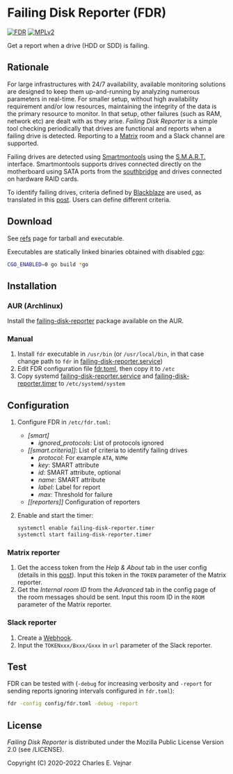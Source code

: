 # Failing Disk Reporter (FDR)

[![FDR](https://img.shields.io/aur/version/failing-disk-reporter?color=1793d1&logo=arch-linux&style=for-the-badge)](https://aur.archlinux.org/packages/failing-disk-reporter/)
[![MPLv2](https://img.shields.io/aur/license/failing-disk-reporter?color=1793d1&style=for-the-badge)](https://mozilla.org/MPL/2.0/)

Get a report when a drive (HDD or SDD) is failing.

## Rationale

For large infrastructures with 24/7 availability, available monitoring solutions are designed to keep them up-and-running by analyzing numerous parameters in real-time. For smaller setup, without high availability requirement and/or low resources, maintaining the integrity of the data is the primary resource to monitor. In that setup, other failures (such as RAM, network etc) are dealt with as they arise. *Failing Disk Reporter* is a simple tool checking periodically that drives are functional and reports when a failing drive is detected. Reporting to a [Matrix](https://www.matrix.org) room and a Slack channel are supported.

Failing drives are detected using [Smartmontools](https://www.smartmontools.org) using the [S.M.A.R.T.](https://en.wikipedia.org/wiki/S.M.A.R.T.) interface. Smartmontools supports drives connected directly on the motherboard using SATA ports from the [southbridge](https://en.wikipedia.org/wiki/Southbridge_(computing)) and drives connected on hardware RAID cards.

To identify failing drives, criteria defined by [Blackblaze](https://www.backblaze.com/blog/what-smart-stats-indicate-hard-drive-failures) are used, as translated in this [post](https://superuser.com/questions/1171760/how-to-determine-how-dead-a-hdd-is-from-smartctl-report). Users can define different criteria.

## Download

See [refs](https://git.sr.ht/~vejnar/failing-disk-reporter/refs) page for tarball and executable.

Executables are statically linked binaries obtained with disabled [cgo](https://golang.org/cmd/cgo):
```bash
CGO_ENABLED=0 go build *go
```

## Installation

### AUR (Archlinux)

Install the [failing-disk-reporter](https://aur.archlinux.org/packages/failing-disk-reporter) package available on the AUR.

### Manual

1. Install `fdr` executable in `/usr/bin` (or `/usr/local/bin`, in that case change path to `fdr` in [failing-disk-reporter.service](/../../raw/master/systemd/failing-disk-reporter.service))
2. Edit FDR configuration file [fdr.toml](/../../raw/master/config/fdr.toml), then copy it to `/etc`
3. Copy systemd [failing-disk-reporter.service](/../../raw/master/systemd/failing-disk-reporter.service) and [failing-disk-reporter.timer](/../../raw/master/systemd/failing-disk-reporter.timer) to `/etc/systemd/system`

## Configuration

1. Configure FDR in `/etc/fdr.toml`:
    * *[smart]*
        * *ignored_protocols*: List of protocols ignored
    * *[[smart.criteria]]*: List of criteria to identify failing drives
        * *protocol*: For example `ATA`, `NVMe`
        * *key*: SMART attribute
        * *id*: SMART attribute, optional
        * *name*: SMART attribute
        * *label*: Label for report
        * *max*: Threshold for failure
    * *[[reporters]]* Configuration of reporters

2. Enable and start the timer:
    ```bash
    systemctl enable failing-disk-reporter.timer
    systemctl start failing-disk-reporter.timer
    ```

### Matrix reporter

1. Get the access token from the *Help & About* tab in the user config (details in this [post](https://webapps.stackexchange.com/questions/131056/how-to-get-an-access-token-for-riot-matrix)). Input this token in the `TOKEN` parameter of the Matrix reporter.
2. Get the *Internal room ID* from the *Advanced* tab in the config page of the room messages should be sent. Input this room ID in the `ROOM` parameter of the Matrix reporter.

### Slack reporter

1. Create a [Webhook](https://api.slack.com/messaging/webhooks).
2. Input the `TOKENxxx/Bxxx/Gxxx` in `url` parameter of the Slack reporter.

## Test

FDR can be tested with (`-debug` for increasing verbosity and `-report` for sending reports ignoring intervals configured in `fdr.toml`):
```bash
fdr -config config/fdr.toml -debug -report
```

## License

*Failing Disk Reporter* is distributed under the Mozilla Public License Version 2.0 (see /LICENSE).

Copyright (C) 2020-2022 Charles E. Vejnar
